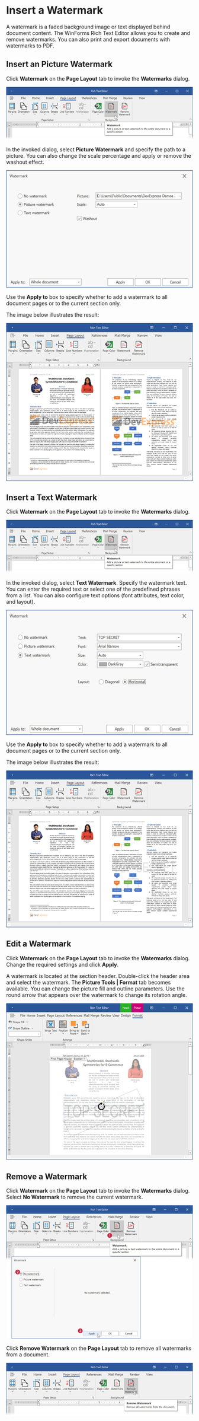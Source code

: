 # Insert a Watermark

A watermark is a faded background image or text displayed behind document content. The WinForms Rich Text Editor allows you to create and remove watermarks. You can also print and export documents with watermarks to PDF.

## Insert an Picture Watermark

Click **Watermark** on the **Page Layout** tab to invoke the **Watermarks** dialog.

![ribbon item](../../../images/rich-text-editor-watermarks-dialog-invoke.png)

In the invoked dialog, select **Picture Watermark** and specify the path to a picture. You can also change the scale percentage and apply or remove the washout effect.

![picture watermark](../../../images/rich-text-editor-watermarks-dialog-picture-watermark.png)

Use the **Apply to** box to specify whether to add a watermark to all document pages or to the current section only.

The image below illustrates the result:

![picture watermark result](../../../images/rich-text-editor-watermarks-picture-watermark-result.png)

## Insert a Text Watermark

Click **Watermark** on the **Page Layout** tab to invoke the **Watermarks** dialog.

![ribbon item](../../../images/rich-text-editor-watermarks-dialog-invoke.png)

In the invoked dialog, select **Text Watermark**. Specify the watermark text. You can enter the required text or select one of the predefined phrases from a list. You can also configure text options (font attributes, text color, and layout).

![text watermark](../../../images/rich-text-editor-watermarks-dialog-text-watermark.png)

Use the **Apply to** box to specify whether to add a watermark to all document pages or to the current section only.

The image below illustrates the result:

![text watermark result](../../../images/rich-text-editor-watermarks-text-watermark-result.png)

## Edit a Watermark

Click **Watermark** on the **Page Layout** tab to invoke the **Watermarks** dialog. Change the required settings and click **Apply**.

A watermark is located at the section header. Double-click the header area and select the watermark. The **Picture Tools | Format** tab becomes available. You can change the picture fill and outline parameters. Use the round arrow that appears over the watermark to change its rotation angle.

![edit watermark as shape](../../../images/rich-text-editor-watermarks-edit-as-shape.png)

## Remove a Watermark

Click **Watermark** on the **Page Layout** tab to invoke the **Watermarks** dialog. Select **No Watermark** to remove the current watermark.

![remove watermark with dialog](../../../images/rich-text-editor-watermarks-remove-from-dialog.png)

Click **Remove Watermark** on the **Page Layout** tab to remove all watermarks from a document.

![remove watermark with ribbon](../../../images/rich-text-editor-watermarks-remove-from-ribbon.png)
